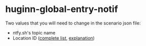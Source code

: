 # huginn-global-entry-notif

Two values that you will need to change in the scenario json file:
* ntfy.sh's topic name
* Location ID ([complete list](https://ttp.cbp.dhs.gov/schedulerapi/locations/?temporary=false&inviteOnly=false&operational=true&serviceName=Global%20Entry), [explanation](https://github.com/Drewster727/goes-notify#goes-center-codes))
